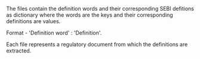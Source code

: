The files contain the definition words and their corresponding SEBI defitions as dictionary where the words are the keys and their corresponding definitions are values.

Format -  'Definition word' : 'Definition'.

Each file represents a regulatory document from which the definitions are extracted.
